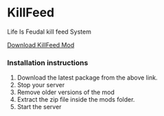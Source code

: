 # KillFeed
Life Is Feudal kill feed System


[Download KillFeed Mod](https://github.com/LiF-x/KillFeed/releases/latest)

### Installation instructions

1. Download the latest package from the above link.
2. Stop your server
3. Remove older versions of the mod
4. Extract the zip file inside the mods folder.
5. Start the server




